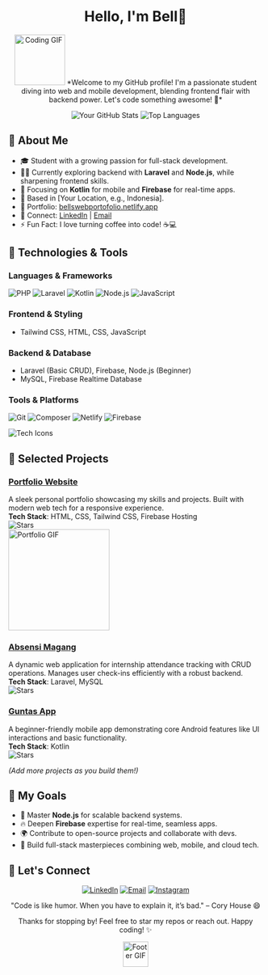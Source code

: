 <div align="center">

# Hello, I'm Bell👋

<img src="https://media.giphy.com/media/3o7btPCcdNniyf0ArS/giphy.gif" width="100" height="100" alt="Coding GIF" />  
*Welcome to my GitHub profile! I'm a passionate student diving into web and mobile development, blending frontend flair with backend power. Let's code something awesome! 🚀*

![Your GitHub Stats](https://github-readme-stats.vercel.app/api?username=Bell1Hazz&show_icons=true&theme=radical&hide_border=true&hide_title=true&count_private=true)
![Top Languages](https://github-readme-stats.vercel.app/api/top-langs/?username=Bell1Hazz&layout=compact&theme=radical&hide_border=true)

</div>

## 💼 About Me
- 🎓 Student with a growing passion for full-stack development.
- 🧑‍💻 Currently exploring backend with **Laravel** and **Node.js**, while sharpening frontend skills.
- 🌱 Focusing on **Kotlin** for mobile and **Firebase** for real-time apps.
- 📍 Based in [Your Location, e.g., Indonesia].
- 🔗 Portfolio: [bellswebportofolio.netlify.app](https://bellswebportofolio.netlify.app/)
- 📧 Connect: [LinkedIn](https://linkedin.com/in/your-username) | [Email](mailto:ridhosakti7@gmail.com)
- ⚡ Fun Fact: I love turning coffee into code! ☕💻

## 🔧 Technologies & Tools
### Languages & Frameworks
![PHP](https://img.shields.io/badge/PHP-777BB4?style=for-the-badge&logo=php&logoColor=white)
![Laravel](https://img.shields.io/badge/Laravel-FF2D20?style=for-the-badge&logo=laravel&logoColor=white)
![Kotlin](https://img.shields.io/badge/Kotlin-0095D5?style=for-the-badge&logo=kotlin&logoColor=white)
![Node.js](https://img.shields.io/badge/Node.js-43853D?style=for-the-badge&logo=node.js&logoColor=white)
![JavaScript](https://img.shields.io/badge/JavaScript-F7DF1E?style=for-the-badge&logo=javascript&logoColor=black)

### Frontend & Styling
- Tailwind CSS, HTML, CSS, JavaScript

### Backend & Database
- Laravel (Basic CRUD), Firebase, Node.js (Beginner)
- MySQL, Firebase Realtime Database

### Tools & Platforms
![Git](https://img.shields.io/badge/Git-F05032?style=for-the-badge&logo=git&logoColor=white)
![Composer](https://img.shields.io/badge/Composer-985E6C?style=for-the-badge&logo=composer&logoColor=white)
![Netlify](https://img.shields.io/badge/Netlify-00C7B7?style=for-the-badge&logo=netlify&logoColor=white)
![Firebase](https://img.shields.io/badge/Firebase-FFCA28?style=for-the-badge&logo=firebase&logoColor=black)

![Tech Icons](https://skillicons.dev/icons?i=php,laravel,kotlin,nodejs,tailwind,firebase,mysql,git) <!-- Icons auto-generate from skillicons.dev -->

## 📂 Selected Projects
### [Portfolio Website](https://github.com/Bell1Hazz/portfolio-web)
A sleek personal portfolio showcasing my skills and projects. Built with modern web tech for a responsive experience.  
**Tech Stack**: HTML, CSS, Tailwind CSS, Firebase Hosting  
![Stars](https://img.shields.io/github/stars/Bell1Hazz/portfolio-web?style=social)  
<img src="https://media.giphy.com/media/v1.Y2lkPTc5MGI3NjExeTBqdjF1ZWU5YjBmZDh5OWpwNjd4b2VvcGY4cnI4dnQyYjAyeTR0MyZlcD12MV9naWZzX3NlYXJjaCZjdD1n/gdyYrlp0L2Gc3AHNSh/giphy.gif" width="200" alt="Portfolio GIF" /> <!-- Small GIF for visual appeal -->

### [Absensi Magang](https://github.com/Bell1Hazz/Absensi_magang)
A dynamic web application for internship attendance tracking with CRUD operations. Manages user check-ins efficiently with a robust backend.  
**Tech Stack**: Laravel, MySQL  
![Stars](https://img.shields.io/github/stars/Bell1Hazz/Absensi_magang?style=social)

### [Guntas App](https://github.com/Bell1Hazz/Guntas-app)
A beginner-friendly mobile app demonstrating core Android features like UI interactions and basic functionality.  
**Tech Stack**: Kotlin  
![Stars](https://img.shields.io/github/stars/Bell1Hazz/Guntas-app?style=social)

*(Add more projects as you build them!)*

## 🎯 My Goals
- 🚀 Master **Node.js** for scalable backend systems.
- 🔥 Deepen **Firebase** expertise for real-time, seamless apps.
- 🌍 Contribute to open-source projects and collaborate with devs.
- 💪 Build full-stack masterpieces combining web, mobile, and cloud tech.

## 🤝 Let's Connect
<div align="center">
<p>
  <a href="https://linkedin.com/in/your-username"><img src="https://img.shields.io/badge/LinkedIn-0077B5?style=for-the-badge&logo=linkedin&logoColor=white" alt="LinkedIn"></a>
  <a href="mailto:ridhosakti7@gmail.com"><img src="https://img.shields.io/badge/Email-D14836?style=for-the-badge&logo=gmail&logoColor=white" alt="Email"></a>
  <a href="https://www.instagram.com/_hazzz.bellllllll?igsh=ZzMwczJ3dzg3dTRq"><img src="https://img.shields.io/badge/Instagram-E4405F?style=for-the-badge&logo=instagram&logoColor=white" alt="Instagram"></a>
</p>
</div>

<div align="center">
  
"Code is like humor. When you have to explain it, it’s bad." – Cory House 😄  

Thanks for stopping by! Feel free to star my repos or reach out. Happy coding! ✨

<img src="https://media.giphy.com/media/3o7btPCcdNniyf0ArS/giphy.gif" width="50" alt="Footer GIF" /> <!-- Small closing GIF -->

</div>

